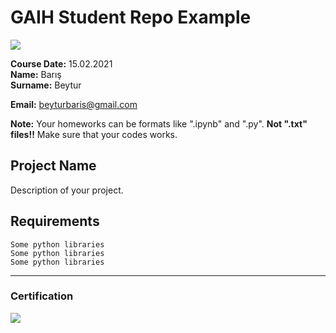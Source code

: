 # GAIH Student Repo Example
![](img/logo.png)

**Course Date:** 15.02.2021  
**Name:** Barış  
**Surname:** Beytur

**Email:** beyturbaris@gmail.com  

**Note:** Your homeworks can be formats like ".ipynb" and ".py". **Not ".txt" files!!** Make sure that your codes works.  

## Project Name
Description of your project.

## Requirements
```
Some python libraries
Some python libraries
Some python libraries
```
---

### Certification
![](img/certificate_ex.png)

